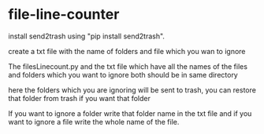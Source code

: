 # file-line-counter
install send2trash using "pip install send2trash".

create a txt file with the name of folders and file which you wan to ignore

The filesLinecount.py and the txt file which have all the names of the files and folders which you want to  ignore both should be in same directory

here the folders which you are ignoring will be sent to trash, you can restore that folder from trash if you want that folder

If you want to ignore a folder write that folder name in the txt file and if you want to ignore a file write the whole name of the file.
